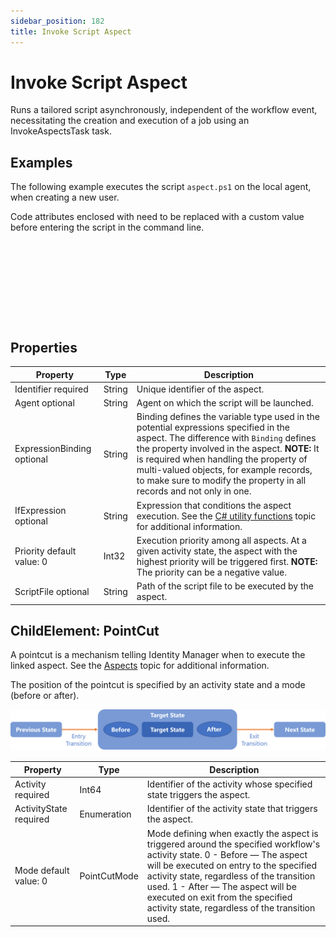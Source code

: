 ```yaml
---
sidebar_position: 182
title: Invoke Script Aspect
---
```


# Invoke Script Aspect

Runs a tailored script asynchronously, independent of the workflow event, necessitating the creation and execution of a job using an InvokeAspectsTask task.

## Examples

The following example executes the script `aspect.ps1` on the local agent, when creating a new user.

Code attributes enclosed with  need to be replaced with a custom value before entering the script in the command line.

```
  
  
  
  
  
  
  
  

```
## Properties

| Property | Type | Description |
| --- | --- | --- |
| Identifier required | String | Unique identifier of the aspect. |
| Agent optional | String | Agent on which the script will be launched. |
| ExpressionBinding optional | String | Binding defines the variable type used in the potential expressions specified in the aspect.  The difference with `Binding` defines the property involved in the aspect.  **NOTE:** It is required when handling the property of multi-valued objects, for example records, to make sure to modify the property in all records and not only in one. |
| IfExpression optional | String | Expression that conditions the aspect execution. See the [C# utility functions](../../../../expressions/csharp-utility-functions/index "C# utility functions") topic for additional information. |
| Priority default value: 0 | Int32 | Execution priority among all aspects. At a given activity state, the aspect with the highest priority will be triggered first.  **NOTE:** The priority can be a negative value. |
| ScriptFile optional | String | Path of the script file to be executed by the aspect. |

## ChildElement: PointCut

A pointcut is a mechanism telling Identity Manager when to execute the linked aspect. See the [Aspects](../index "Aspects") topic for additional information.

The position of the pointcut is specified by an activity state and a mode (before or after).

![pointcut Schema](../../../../../../../../../../static/images/Usercube_SaaS/Content/Resources/Images/PointCut.png)

| Property | Type | Description |
| --- | --- | --- |
| Activity required | Int64 | Identifier of the activity whose specified state triggers the aspect. |
| ActivityState required | Enumeration | Identifier of the activity state that triggers the aspect. |
| Mode default value: 0 | PointCutMode | Mode defining when exactly the aspect is triggered around the specified workflow's activity state. 0 - Before — The aspect will be executed on entry to the specified activity state, regardless of the transition used. 1 - After — The aspect will be executed on exit from the specified activity state, regardless of the transition used. |
